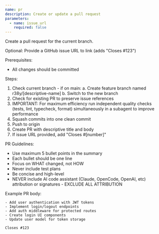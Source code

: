 ```yaml
---
name: pr
description: Create or update a pull request
parameters:
  - name: issue_url
    required: false
---
```


Create a pull request for the current branch.

Optional: Provide a GitHub issue URL to link (adds "Closes #123")

Prerequisites:

- All changes should be committed

Steps:

1. Check current branch - if on main: a. Create feature branch named r38y/[descriptive-name] b. Switch to the new branch
2. Check for existing PR to preserve issue references
3. IMPORTANT: For maximum efficiency run independent quality checks (tests, lint, typecheck, format) simultaneously in a subagent to improve performance
4. Squash commits into one clean commit
5. Push to origin
6. Create PR with descriptive title and body
7. If issue URL provided, add "Closes #[number]"

PR Guidelines:

- Use maximum 5 bullet points in the summary
- Each bullet should be one line
- Focus on WHAT changed, not HOW
- Never include test plans
- Be concise and high-level
- NEVER include AI code assistant (Claude, OpenCode, OpenAI, etc) attribution or signatures - EXCLUDE ALL ATTRIBUTION

Example PR body:

```
- Add user authentication with JWT tokens
- Implement login/logout endpoints
- Add auth middleware for protected routes
- Create login UI components
- Update user model for token storage

Closes #123
```
